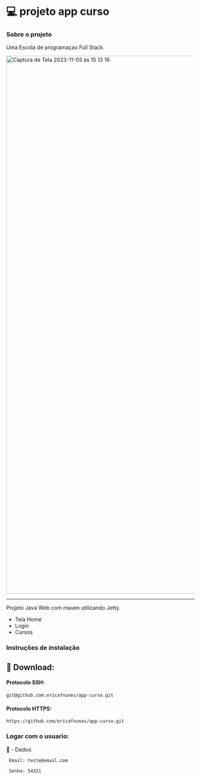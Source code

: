 # :computer: projeto app curso
### Sobre o projeto

Uma Escola de programaçao Full Stack. 


<img width="1434" alt="Captura de Tela 2023-11-03 às 15 13 16" src="https://github.com/ericafnunes/app-curso/assets/53315208/0f2f6756-b1b9-471c-b66d-ac01a73f5073">

---
Projeto Java Web com maven utilizando Jetty. 
- Tela Home
- Login
- Cursos 


### Instruções de instalação
💾 Download:
---

#### Protocolo SSH:

    git@github.com:ericafnunes/app-curso.git

#### Protocolo HTTPS:

    https://github.com/ericafnunes/app-curso.git
    
### Logar com o usuario:
:rotating_light:  - Dados: 

     Email: teste@email.com

     Senha: 54321

